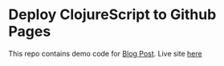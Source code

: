 # Deploy ClojureScript to Github Pages

This repo contains demo code for [Blog Post](https://github.com/tkjone/blog/blob/master/src/pages/blog-posts/000-deploy-clojurescript-to-github-pages.md). Live site [here](https://tkjone.github.io/demo-clojurescript-gh-pages/)
